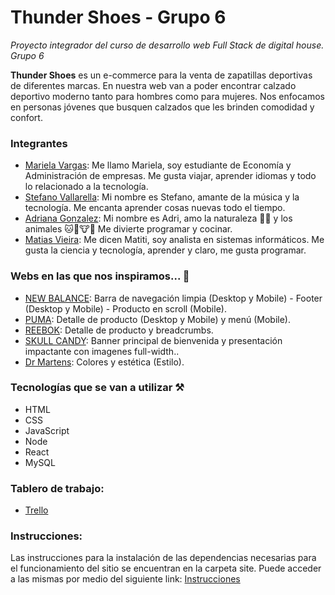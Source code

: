 # Thunder Shoes - Grupo 6
*Proyecto integrador del curso de desarrollo web Full Stack de digital house. Grupo 6*

**Thunder Shoes** es un e-commerce para la venta de zapatillas deportivas de diferentes marcas. En nuestra web van a poder encontrar calzado deportivo moderno tanto para hombres como para mujeres. Nos enfocamos en personas jóvenes que busquen calzados que les brinden comodidad y confort.

### Integrantes
- [Mariela Vargas](https://github.com/mar156): Me llamo Mariela, soy estudiante de Economía y Administración de empresas. Me gusta viajar, aprender idiomas y todo lo relacionado a la tecnología.
- [Stefano Vallarella](https://github.com/stefanovallarella): Mi nombre es Stefano, amante de la música y la tecnología. Me encanta aprender cosas nuevas todo el tiempo.
- [Adriana Gonzalez](https://github.com/AdrianaEG): Mi nombre es Adri, amo la naturaleza :cactus::ocean: y los animales :cat::dog::cow::panda_face: Me divierte programar y cocinar.
- [Matias Vieira](https://github.com/MatuteDV): Me dicen Matiti, soy analista en sistemas informáticos. Me gusta la ciencia y tecnología, aprender y claro, me gusta programar.

### Webs en las que nos inspiramos... :pencil:
- [NEW BALANCE](https://www.newbalance.com/): Barra de navegación limpia (Desktop y Mobile) - Footer (Desktop y Mobile) - Producto en scroll (Mobile). 
- [PUMA](https://us.puma.com/): Detalle de producto (Desktop y Mobile) y menú (Mobile).
- [REEBOK](https://www.reebok.com.ar/): Detalle de producto y breadcrumbs.
- [SKULL CANDY](https://www.skullcandy.com/): Banner principal de bienvenida y presentación impactante con imagenes full-width..
- [Dr Martens](https://www.drmartens.com/ar/es_ar/): Colores y estética (Estilo).

### Tecnologías que se van a utilizar :hammer_and_pick:
- HTML
- CSS
- JavaScript
- Node 
- React
- MySQL

### Tablero de trabajo:
 - [Trello](https://trello.com/b/e4QPLD2E)


### Instrucciones:
Las instrucciones para la instalación de las dependencias necesarias para el funcionamiento del sitio se encuentran en la carpeta site. Puede acceder a las mismas por medio del siguiente link: [Instrucciones](https://github.com/mar156/grupo_6_ThunderShoes/blob/master/site/Instrucciones.md)
